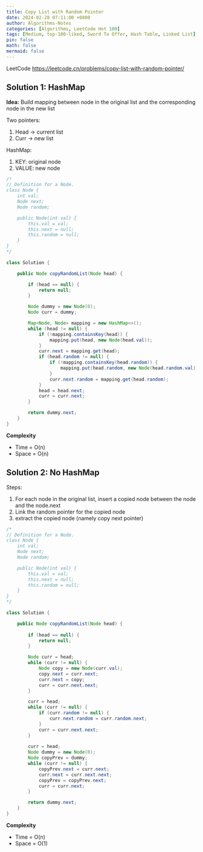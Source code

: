 ```yaml
---
title: Copy List with Random Pointer
date: 2024-02-28 07:11:00 +0800
author: Algorithms-Notes
categories: [Algorithms, LeetCode Hot 100]
tags: [Medium, top-100-liked, Sword To Offer, Hash Table, Linked List]
pin: false
math: false
mermaid: false
---
```


LeetCode <https://leetcode.cn/problems/copy-list-with-random-pointer/>

## Solution 1: HashMap

**Idea:** Build mapping between node in the original list and the corresponding node in the new list

Two pointers:
1. Head -> current list
2. Curr -> new list

HashMap: 
1. KEY: original node
2. VALUE: new node

```java
/*
// Definition for a Node.
class Node {
    int val;
    Node next;
    Node random;

    public Node(int val) {
        this.val = val;
        this.next = null;
        this.random = null;
    }
}
*/

class Solution {

    public Node copyRandomList(Node head) {

        if (head == null) {
            return null;
        }

        Node dummy = new Node(0);
        Node curr = dummy;

        Map<Node, Node> mapping = new HashMap<>();
        while (head != null) {
            if (!mapping.containsKey(head)) {
                mapping.put(head, new Node(head.val));
            }
            curr.next = mapping.get(head);
            if (head.random != null) {
                if (!mapping.containsKey(head.random)) {
                    mapping.put(head.random, new Node(head.random.val));
                }
                curr.next.random = mapping.get(head.random);
            }
            head = head.next;
            curr = curr.next;
        }

        return dummy.next;
    }
}
```

**Complexity**

* Time = O(n) 
* Space = O(n) 

## Solution 2: No HashMap

Steps:
1. For each node in the original list, insert a copied node between the node and the node.next
2. Link the random pointer for the copied node
3. extract the copied node (namely copy next pointer)

```java
/*
// Definition for a Node.
class Node {
    int val;
    Node next;
    Node random;

    public Node(int val) {
        this.val = val;
        this.next = null;
        this.random = null;
    }
}
*/

class Solution {

    public Node copyRandomList(Node head) {
        
        if (head == null) {
            return null;
        }

        Node curr = head;
        while (curr != null) {
            Node copy = new Node(curr.val);
            copy.next = curr.next;
            curr.next = copy;
            curr = curr.next.next;
        }

        curr = head;
        while (curr != null) {
            if (curr.random != null) {
                curr.next.random = curr.random.next;
            }
            curr = curr.next.next;
        }
        
        curr = head;
        Node dummy = new Node(0);
        Node copyPrev = dummy;
        while (curr != null) {
            copyPrev.next = curr.next;
            curr.next = curr.next.next;
            copyPrev = copyPrev.next;
            curr = curr.next;
        }

        return dummy.next;
    }
}
```

**Complexity**

* Time = O(n) 
* Space = O(1) 